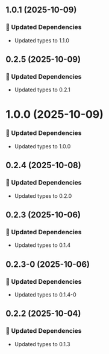 ## 1.0.1 (2025-10-09)

### 🧱 Updated Dependencies

- Updated types to 1.1.0

## 0.2.5 (2025-10-09)

### 🧱 Updated Dependencies

- Updated types to 0.2.1

# 1.0.0 (2025-10-09)

### 🧱 Updated Dependencies

- Updated types to 1.0.0

## 0.2.4 (2025-10-08)

### 🧱 Updated Dependencies

- Updated types to 0.2.0

## 0.2.3 (2025-10-06)

### 🧱 Updated Dependencies

- Updated types to 0.1.4

## 0.2.3-0 (2025-10-06)

### 🧱 Updated Dependencies

- Updated types to 0.1.4-0

## 0.2.2 (2025-10-04)

### 🧱 Updated Dependencies

- Updated types to 0.1.3
